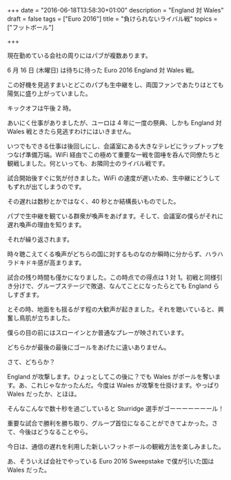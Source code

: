 +++
date = "2016-06-18T13:58:30+01:00"
description = "England 対 Wales"
draft = false
tags = ["Euro 2016"]
title = "負けられないライバル戦"
topics = ["フットボール"]

+++

現在勤めている会社の周りにはパブが複数あります。

6 月 16 日 (木曜日) は待ちに待った Euro 2016 England 対 Wales 戦。

この好機を見逃すまいとどこのパブも生中継をし、両国ファンであたりはとても陽気に盛り上がっていました。

<!--more-->

キックオフは午後 2 時。

あいにく仕事がありましたが、ユーロは 4 年に一度の祭典、しかも England 対 Wales 戦ときたら見逃すわけにはいきません。

いつでもできる仕事は後回しにし、会議室にある大きなテレビにラップトップをつなげ準備万端。WiFi 経由でこの極めて重要な一戦を固唾を呑んで同僚たちと観戦しました。何といっても、お隣同士のライバル戦です。

試合開始後すぐに気が付きました。WiFi の速度が遅いため、生中継にどうしてもずれが出てしまうのです。

その遅れは数秒とかではなく、40 秒とか結構長いものでした。

パブで生中継を観ている群衆が喚声をあげます。そして、会議室の僕らがそれに遅れ喚声の理由を知ります。

それが繰り返されます。

時々聴こえてくる喚声がどちらの国に対するものなのか瞬時に分からず、ハラハラドキドキ感が高まります。

試合の残り時間も僅かになりました。この時点での得点は 1 対 1。初戦と同様引き分けで、グループステージで敗退、なんてことになったらとても England らしすぎます。

とその時、地面をも揺るがす程の大歓声が起きました。それを聴いていると、興奮し鳥肌が立ちました。

僕らの目の前にはスローインとか普通なプレーが映されています。

どちらかが最後の最後にゴールをあげたに違いありません。

さて、どちらか？

England が攻撃します。ひょっとしてこの後に？でも Wales がボールを奪います。あ、これじゃなかったんだ。今度は Wales が攻撃を仕掛けます。やっぱり Wales だったか、とほほ。

そんなこんなで数十秒を過ごしていると Sturridge 選手がゴーーーーーーール！

重要な試合で勝利を勝ち取り、グループ首位になることができてよかった。さて、今後はどうなることやら。

今日は、通信の遅れを利用した新しいフットボールの観戦方法を楽しみました。

あ、そういえば会社でやっている Euro 2016 Sweepstake で僕が引いた国は Wales だった。